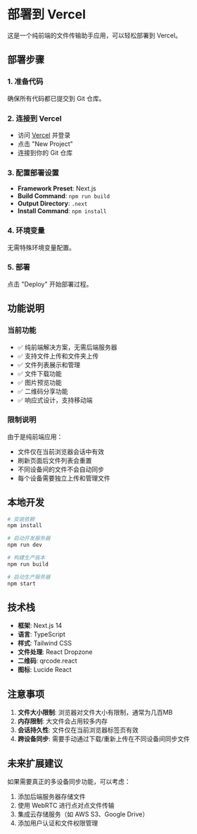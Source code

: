 # 部署到 Vercel

这是一个纯前端的文件传输助手应用，可以轻松部署到 Vercel。

## 部署步骤

### 1. 准备代码
确保所有代码都已提交到 Git 仓库。

### 2. 连接到 Vercel
- 访问 [Vercel](https://vercel.com) 并登录
- 点击 "New Project"
- 连接到你的 Git 仓库

### 3. 配置部署设置
- **Framework Preset**: Next.js
- **Build Command**: `npm run build`
- **Output Directory**: `.next`
- **Install Command**: `npm install`

### 4. 环境变量
无需特殊环境变量配置。

### 5. 部署
点击 "Deploy" 开始部署过程。

## 功能说明

### 当前功能
- ✅ 纯前端解决方案，无需后端服务器
- ✅ 支持文件上传和文件夹上传
- ✅ 文件列表展示和管理
- ✅ 文件下载功能
- ✅ 图片预览功能
- ✅ 二维码分享功能
- ✅ 响应式设计，支持移动端

### 限制说明
由于是纯前端应用：
- 文件仅在当前浏览器会话中有效
- 刷新页面后文件列表会重置
- 不同设备间的文件不会自动同步
- 每个设备需要独立上传和管理文件

## 本地开发

```bash
# 安装依赖
npm install

# 启动开发服务器
npm run dev

# 构建生产版本
npm run build

# 启动生产服务器
npm start
```

## 技术栈

- **框架**: Next.js 14
- **语言**: TypeScript
- **样式**: Tailwind CSS
- **文件处理**: React Dropzone
- **二维码**: qrcode.react
- **图标**: Lucide React

## 注意事项

1. **文件大小限制**: 浏览器对文件大小有限制，通常为几百MB
2. **内存限制**: 大文件会占用较多内存
3. **会话持久性**: 文件仅在当前浏览器标签页有效
4. **跨设备同步**: 需要手动通过下载/重新上传在不同设备间同步文件

## 未来扩展建议

如果需要真正的多设备同步功能，可以考虑：
1. 添加后端服务器存储文件
2. 使用 WebRTC 进行点对点文件传输
3. 集成云存储服务（如 AWS S3、Google Drive）
4. 添加用户认证和文件权限管理